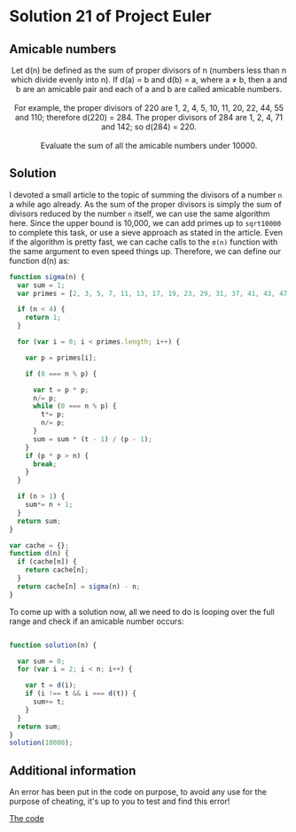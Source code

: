 # Solution 21 of Project Euler
## Amicable numbers

<p align="center">
Let d(n) be defined as the sum of proper divisors of n (numbers less than n which divide evenly into n).
If d(a) = b and d(b) = a, where a ≠ b, then a and b are an amicable pair and each of a and b are called amicable numbers.
<br><br>
For example, the proper divisors of 220 are 1, 2, 4, 5, 10, 11, 20, 22, 44, 55 and 110; therefore d(220) = 284. The proper divisors of 284 are 1, 2, 4, 71 and 142; so d(284) = 220.
<br><br>
Evaluate the sum of all the amicable numbers under 10000.
</p>

## Solution

I devoted a small article to the topic of summing the divisors of a number `n` a while ago already. As the sum of the proper divisors is simply the sum of divisors reduced by the number `n` itself, we can use the same algorithm here. Since the upper bound is 10,000, we can add primes up to `sqrt10000` to complete this task, or use a sieve approach as stated in the article. Even if the algorithm is pretty fast, we can cache calls to the `σ(n)` function with the same argument to even speed things up. Therefore, we can define our function d(n) as:

```javascript
function sigma(n) {
  var sum = 1;
  var primes = [2, 3, 5, 7, 11, 13, 17, 19, 23, 29, 31, 37, 41, 43, 47, 53, 59, 61, 67, 71, 73, 79, 83, 89, 97, 101];

  if (n < 4) {
    return 1;
  }

  for (var i = 0; i < primes.length; i++) {

    var p = primes[i];

    if (0 === n % p) {

      var t = p * p;
      n/= p;
      while (0 === n % p) {
        t*= p;
        n/= p;
      }
      sum = sum * (t - 1) / (p - 1);
    }
    if (p * p > n) {
      break;
    }
  }

  if (n > 1) {
    sum*= n + 1;
  }
  return sum;
}

var cache = {};
function d(n) {
  if (cache[n]) {
    return cache[n];
  }
  return cache[n] = sigma(n) - n;
}
```

To come up with a solution now, all we need to do is looping over the full range and check if an amicable number occurs:

```javascript

function solution(n) {

  var sum = 0;
  for (var i = 2; i < n; i++) {

    var t = d(i);
    if (i !== t && i === d(t)) {
      sum+= t;
    }
  }
  return sum;
}
solution(10000);
```

## Additional information

An error has been put in the code on purpose, to avoid any use for the purpose of cheating, it's up to you to test and find this error!

[The code]()
